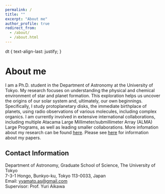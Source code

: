 ```yaml
---
permalink: /
title: ""
excerpt: "About me"
author_profile: true
redirect_from: 
  - /about/
  - /about.html
---
```


dt {
  text-align-last: justify;
}

# About me
I am a Ph.D. student in the Department of Astronomy at the University of Tokyo. My research focuses on understanding the physical and chemical environment of star and planet formation. This exploration helps us uncover the origins of our solar system and, ultimately, our own beginnings. Specifically, I study protoplanetary disks, the immediate birthplace of planets, using radio observations of various molecules, including complex organics. I am currently involved in extensive international collaborations, including multiple Atacama Large Millimeter/submillimeter Array (ALMA) Large Programs, as well as leading smaller collaborations. More infomation about my research can be found [here](https://yyamato-as.github.io/website/research). Please see [here](https://yyamato-as.github.io/website/publications) for information about my papers. 

Contact Information
------
Department of Astronomy, Graduate School of Science, The University of Tokyo  
7-3-1 Hongo, Bunkyo-ku, Tokyo 113-0033, Japan  
Email: yyamato.as@gmail.com  
Supervisor: Prof. Yuri Aikawa




